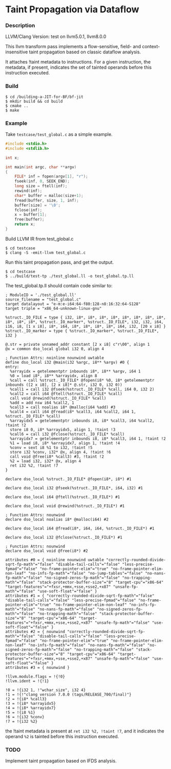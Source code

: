 # Taint Propagation via Dataflow

### Description

LLVM/Clang Version: test on llvm5.0.1, llvm8.0.0

This llvm transform pass implements a flow-sensitive, field- and context-insensitive taint propagation based on classic dataflow analysis. 

It attaches !taint metadata to instructions. For a given instruction, the metadata, if present, indicates the set of tainted operands before this instruction executed.

### Build

```shell
$ cd /building-a-JIT-for-BF/bf-jit
$ mkdir build && cd build
$ cmake ..
$ make
```

### Example

Take `testcase/test_global.c` as a simple example.

```c
#include <stdio.h>
#include <stdlib.h>

int x;

int main(int argc, char **argv)
{
	FILE* inf = fopen(argv[1], "r");
	fseek(inf, 0, SEEK_END);
	long size = ftell(inf);
	rewind(inf);
	char* buffer = malloc(size+1);
	fread(buffer, size, 1, inf);
	buffer[size] = '\0';
	fclose(inf);
	x = buffer[1];
	free(buffer);
	return x;
}
```

Build LLVM IR from test_global.c

```shell
$ cd testcase
$ clang -S -emit-llvm test_global.c
```

Run this taint propagation pass, and get the output.

```shell
$ cd testcase
$ ../build/test-tp ./test_global.ll -o test_global.tp.ll
```

The test_global.tp.ll should contain code similar to:

```
; ModuleID = './test_global.ll'
source_filename = "test_global.c"
target datalayout = "e-m:e-i64:64-f80:128-n8:16:32:64-S128"
target triple = "x86_64-unknown-linux-gnu"

%struct._IO_FILE = type { i32, i8*, i8*, i8*, i8*, i8*, i8*, i8*, i8*, i8*, i8*, i8*, %struct._IO_marker*, %struct._IO_FILE*, i32, i32, i64, i16, i8, [1 x i8], i8*, i64, i8*, i8*, i8*, i8*, i64, i32, [20 x i8] }
%struct._IO_marker = type { %struct._IO_marker*, %struct._IO_FILE*, i32 }

@.str = private unnamed_addr constant [2 x i8] c"r\00", align 1
@x = common dso_local global i32 0, align 4

; Function Attrs: noinline nounwind uwtable
define dso_local i32 @main(i32 %argc, i8** %argv) #0 {
entry:
  %arrayidx = getelementptr inbounds i8*, i8** %argv, i64 1
  %0 = load i8*, i8** %arrayidx, align 8
  %call = call %struct._IO_FILE* @fopen(i8* %0, i8* getelementptr inbounds ([2 x i8], [2 x i8]* @.str, i32 0, i32 0))
  %call1 = call i32 @fseek(%struct._IO_FILE* %call, i64 0, i32 2)
  %call2 = call i64 @ftell(%struct._IO_FILE* %call)
  call void @rewind(%struct._IO_FILE* %call)
  %add = add nsw i64 %call2, 1
  %call3 = call noalias i8* @malloc(i64 %add) #3
  %call4 = call i64 @fread(i8* %call3, i64 %call2, i64 1, %struct._IO_FILE* %call)
  %arrayidx5 = getelementptr inbounds i8, i8* %call3, i64 %call2, !taint !2
  store i8 0, i8* %arrayidx5, align 1, !taint !3
  %call6 = call i32 @fclose(%struct._IO_FILE* %call)
  %arrayidx7 = getelementptr inbounds i8, i8* %call3, i64 1, !taint !2
  %1 = load i8, i8* %arrayidx7, align 1, !taint !4
  %conv = sext i8 %1 to i32, !taint !5
  store i32 %conv, i32* @x, align 4, !taint !6
  call void @free(i8* %call3) #3, !taint !2
  %2 = load i32, i32* @x, align 4
  ret i32 %2, !taint !7
}

declare dso_local %struct._IO_FILE* @fopen(i8*, i8*) #1

declare dso_local i32 @fseek(%struct._IO_FILE*, i64, i32) #1

declare dso_local i64 @ftell(%struct._IO_FILE*) #1

declare dso_local void @rewind(%struct._IO_FILE*) #1

; Function Attrs: nounwind
declare dso_local noalias i8* @malloc(i64) #2

declare dso_local i64 @fread(i8*, i64, i64, %struct._IO_FILE*) #1

declare dso_local i32 @fclose(%struct._IO_FILE*) #1

; Function Attrs: nounwind
declare dso_local void @free(i8*) #2

attributes #0 = { noinline nounwind uwtable "correctly-rounded-divide-sqrt-fp-math"="false" "disable-tail-calls"="false" "less-precise-fpmad"="false" "no-frame-pointer-elim"="true" "no-frame-pointer-elim-non-leaf" "no-infs-fp-math"="false" "no-jump-tables"="false" "no-nans-fp-math"="false" "no-signed-zeros-fp-math"="false" "no-trapping-math"="false" "stack-protector-buffer-size"="8" "target-cpu"="x86-64" "target-features"="+fxsr,+mmx,+sse,+sse2,+x87" "unsafe-fp-math"="false" "use-soft-float"="false" }
attributes #1 = { "correctly-rounded-divide-sqrt-fp-math"="false" "disable-tail-calls"="false" "less-precise-fpmad"="false" "no-frame-pointer-elim"="true" "no-frame-pointer-elim-non-leaf" "no-infs-fp-math"="false" "no-nans-fp-math"="false" "no-signed-zeros-fp-math"="false" "no-trapping-math"="false" "stack-protector-buffer-size"="8" "target-cpu"="x86-64" "target-features"="+fxsr,+mmx,+sse,+sse2,+x87" "unsafe-fp-math"="false" "use-soft-float"="false" }
attributes #2 = { nounwind "correctly-rounded-divide-sqrt-fp-math"="false" "disable-tail-calls"="false" "less-precise-fpmad"="false" "no-frame-pointer-elim"="true" "no-frame-pointer-elim-non-leaf" "no-infs-fp-math"="false" "no-nans-fp-math"="false" "no-signed-zeros-fp-math"="false" "no-trapping-math"="false" "stack-protector-buffer-size"="8" "target-cpu"="x86-64" "target-features"="+fxsr,+mmx,+sse,+sse2,+x87" "unsafe-fp-math"="false" "use-soft-float"="false" }
attributes #3 = { nounwind }

!llvm.module.flags = !{!0}
!llvm.ident = !{!1}

!0 = !{i32 1, !"wchar_size", i32 4}
!1 = !{!"clang version 7.0.0 (tags/RELEASE_700/final)"}
!2 = !{i8* %call3}
!3 = !{i8* %arrayidx5}
!4 = !{i8* %arrayidx7}
!5 = !{i8 %1}
!6 = !{i32 %conv}
!7 = !{i32 %2}
```

the !taint metadata is present at `ret i32 %2, !taint !7`, and it indicates the operand `%2` is tainted before this instruction executed.

### TODO

Implement taint propagation based on IFDS analysis.
